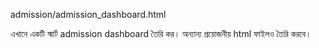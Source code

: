 admission/admission_dashboard.html

এখানে একটি স্মার্ট admission dashboard তৈরি কর। অন্যান্য প্রয়োজনীয় html ফাইলও তৈরি করবে। 